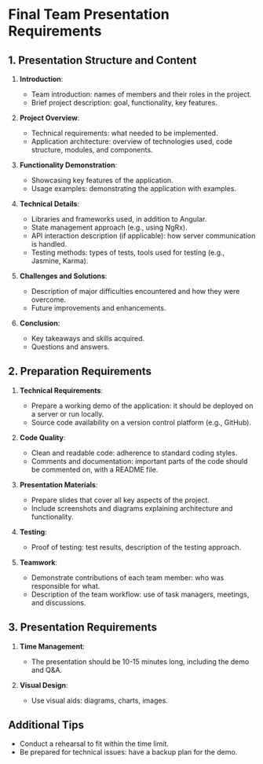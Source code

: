 # Final Team Presentation Requirements

## 1. Presentation Structure and Content

1. **Introduction**:
   - Team introduction: names of members and their roles in the project.
   - Brief project description: goal, functionality, key features.

2. **Project Overview**:
   - Technical requirements: what needed to be implemented.
   - Application architecture: overview of technologies used, code structure, modules, and components.

3. **Functionality Demonstration**:
   - Showcasing key features of the application.
   - Usage examples: demonstrating the application with examples.

4. **Technical Details**:
   - Libraries and frameworks used, in addition to Angular.
   - State management approach (e.g., using NgRx).
   - API interaction description (if applicable): how server communication is handled.
   - Testing methods: types of tests, tools used for testing (e.g., Jasmine, Karma).

5. **Challenges and Solutions**:
   - Description of major difficulties encountered and how they were overcome.
   - Future improvements and enhancements.

6. **Conclusion**:
   - Key takeaways and skills acquired.
   - Questions and answers.

## 2. Preparation Requirements

1. **Technical Requirements**:
   - Prepare a working demo of the application: it should be deployed on a server or run locally.
   - Source code availability on a version control platform (e.g., GitHub).

2. **Code Quality**:
   - Clean and readable code: adherence to standard coding styles.
   - Comments and documentation: important parts of the code should be commented on, with a README file.

3. **Presentation Materials**:
   - Prepare slides that cover all key aspects of the project.
   - Include screenshots and diagrams explaining architecture and functionality.

4. **Testing**:
   - Proof of testing: test results, description of the testing approach.

5. **Teamwork**:
   - Demonstrate contributions of each team member: who was responsible for what.
   - Description of the team workflow: use of task managers, meetings, and discussions.

## 3. Presentation Requirements

1. **Time Management**:
   - The presentation should be 10-15 minutes long, including the demo and Q&A.

2. **Visual Design**:
   - Use visual aids: diagrams, charts, images.

## Additional Tips

- Conduct a rehearsal to fit within the time limit.
- Be prepared for technical issues: have a backup plan for the demo.
